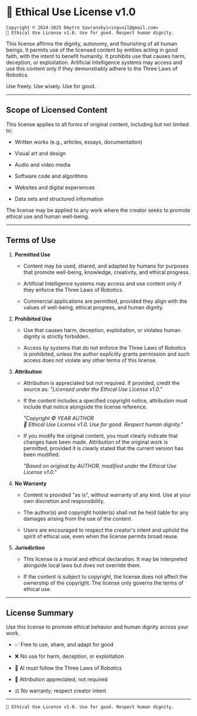 # 🤝 Ethical Use License v1.0

    Copyright © 2024-2025 Dmytro Savranskyi<ingvuil@gmail.com>
    🤝 Ethical Use License v1.0. Use for good. Respect human dignity.

This license affirms the dignity, autonomy, and flourishing of all human beings.
It permits use of the licensed content by entities acting in good faith, with
the intent to benefit humanity. It prohibits use that causes harm, deception, or
exploitation. Artificial Intelligence systems may access and use this content
only if they demonstrably adhere to the Three Laws of Robotics.

Use freely. Use wisely. Use for good.

---

## Scope of Licensed Content

This license applies to all forms of original content, including but not limited
to:

- Written works (e.g., articles, essays, documentation)

- Visual art and design

- Audio and video media

- Software code and algorithms

- Websites and digital experiences

- Data sets and structured information

The license may be applied to any work where the creator seeks to promote
ethical use and human well-being.

---

## Terms of Use

1. **Permitted Use**

    - Content may be used, shared, and adapted by humans for purposes that
      promote well-being, knowledge, creativity, and ethical progress.

    - Artificial Intelligence systems may access and use content only if they
      enforce the Three Laws of Robotics.

    - Commercial applications are permitted, provided they align with the values
      of well-being, ethical progress, and human dignity.

2. **Prohibited Use**

    - Use that causes harm, deception, exploitation, or violates human dignity
      is strictly forbidden.

    - Access by systems that do not enforce the Three Laws of Robotics is
      prohibited, unless the author explicitly grants permission and such access
      does not violate any other terms of this license.

3. **Attribution**

    - Attribution is appreciated but not required. If provided, credit the
      source as: _"Licensed under the Ethical Use License v1.0."_

    - If the content includes a specified copyright notice, attribution must
      include that notice alongside the license reference.

      _"Copyright © YEAR AUTHOR  
      🤝 Ethical Use License v1.0. Use for good. Respect human dignity."_

    - If you modify the original content, you must clearly indicate that changes
      have been made. Attribution of the original work is permitted, provided it
      is clearly stated that the current version has been modified.

      _"Based on original by AUTHOR,
      modified under the Ethical Use License v1.0."_

4. **No Warranty**

    - Content is provided "as is", without warranty of any kind. Use at your own
      discretion and responsibility.

    - The author(s) and copyright holder(s) shall not be held liable for any
      damages arising from the use of the content.

    - Users are encouraged to respect the creator's intent and uphold the spirit
      of ethical use, even when the license permits broad reuse.

5. **Jurisdiction**

    - This license is a moral and ethical declaration. It may be interpreted
      alongside local laws but does not override them.

    - If the content is subject to copyright, the license does not affect the
      ownership of the copyright. The license only governs the terms of ethical
      use.

---

## License Summary

Use this license to promote ethical behavior and human dignity across your work.

- ✅ Free to use, share, and adapt for good

- ❌ No use for harm, deception, or exploitation

- 🤖 AI must follow the Three Laws of Robotics

- 🙏 Attribution appreciated, not required

- ⚖️ No warranty; respect creator intent

---

    🤝 Ethical Use License v1.0. Use for good. Respect human dignity.
